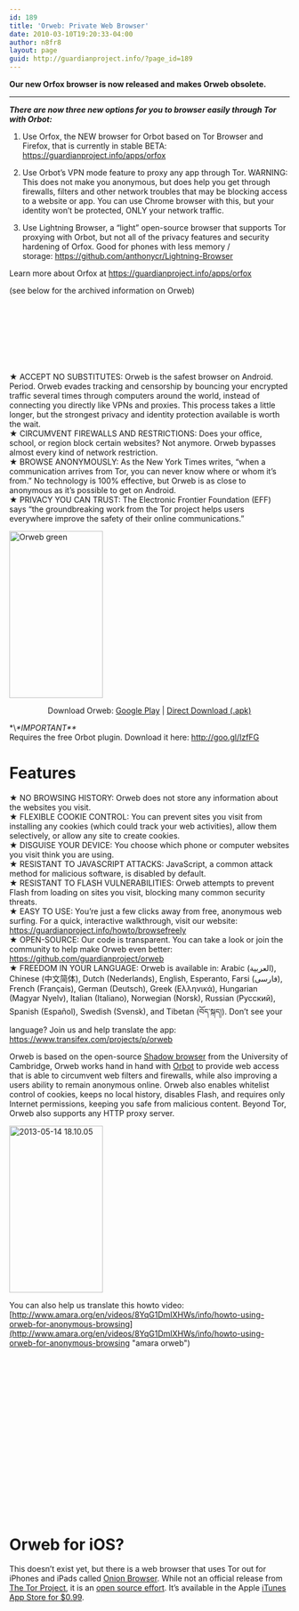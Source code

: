 ```yaml
---
id: 189
title: 'Orweb: Private Web Browser'
date: 2010-03-10T19:20:33-04:00
author: n8fr8
layout: page
guid: http://guardianproject.info/?page_id=189
---
```

<p style="text-align: left;">
  <strong>Our new Orfox browser is now released and makes Orweb obsolete. </strong>
</p>

* * *

_**There are now three new options for you to browser easily through Tor with Orbot:**_

1) Use Orfox, the NEW browser for Orbot based on Tor Browser and Firefox, that is currently in stable BETA: <https://guardianproject.info/apps/orfox>

2) Use Orbot&#8217;s VPN mode feature to proxy any app through Tor. WARNING: This does not make you anonymous, but does help you get through firewalls, filters and other network troubles that may be blocking access to a website or app. You can use Chrome browser with this, but your identity won&#8217;t be protected, ONLY your network traffic.

3) Use Lightning Browser, a &#8220;light&#8221; open-source browser that supports Tor proxying with Orbot, but not all of the privacy features and security hardening of Orfox. Good for phones with less memory / storage: <https://github.com/anthonycr/Lightning-Browser>

Learn more about Orfox at <https://guardianproject.info/apps/orfox>

(see below for the archived information on Orweb)

&nbsp;

&nbsp;

&nbsp;

&nbsp;

★ ACCEPT NO SUBSTITUTES: Orweb is the safest browser on Android. Period. Orweb evades tracking and censorship by bouncing your encrypted traffic several times through computers around the world, instead of connecting you directly like VPNs and proxies. This process takes a little longer, but the strongest privacy and identity protection available is worth the wait.  
★ CIRCUMVENT FIREWALLS AND RESTRICTIONS: Does your office, school, or region block certain websites? Not anymore. Orweb bypasses almost every kind of network restriction.  
★ BROWSE ANONYMOUSLY: As the New York Times writes, “when a communication arrives from Tor, you can never know where or whom it’s from.” No technology is 100% effective, but Orweb is as close to anonymous as it’s possible to get on Android.  
★ PRIVACY YOU CAN TRUST: The Electronic Frontier Foundation (EFF) says “the groundbreaking work from the Tor project helps users everywhere improve the safety of their online communications.”

<a href="https://play.google.com/store/apps/details?id=info.guardianproject.browser" target="_blank"><img class="aligncenter" src="https://guardianproject.info/wp-content/uploads/2010/03/Screenshot_2013-02-17-23-20-24-168x300.png" alt="Orweb green" width="168" height="300" /></a>

<p style="text-align: center;">
  Download Orweb: <a href="https://market.android.com/details?id=info.guardianproject.browser">Google Play</a> | <a href="https://guardianproject.info/releases/orweb-latest.apk">Direct Download (.apk)</a>
</p>

\*\\*\*IMPORTANT\*\**  
Requires the free Orbot plugin. Download it here: <a href="http://www.google.com/url?q=http://goo.gl/IzfFG&sa=D&usg=AFQjCNHf8GkhZF3BDQZB6Sv20s7LEGj2dA" target="_blank">http://goo.gl/IzfFG</a>

<h1 style="text-align: left;">
  Features
</h1>

<p style="text-align: left;">
  ★ NO BROWSING HISTORY: Orweb does not store any information about the websites you visit.<br /> ★ FLEXIBLE COOKIE CONTROL: You can prevent sites you visit from installing any cookies (which could track your web activities), allow them selectively, or allow any site to create cookies.<br /> ★ DISGUISE YOUR DEVICE: You choose which phone or computer websites you visit think you are using.<br /> ★ RESISTANT TO JAVASCRIPT ATTACKS: JavaScript, a common attack method for malicious software, is disabled by default.<br /> ★ RESISTANT TO FLASH VULNERABILITIES: Orweb attempts to prevent Flash from loading on sites you visit, blocking many common security threats.<br /> ★ EASY TO USE: You’re just a few clicks away from free, anonymous web surfing. For a quick, interactive walkthrough, visit our website: <a href="http://www.google.com/url?q=https://guardianproject.info/howto/browsefreely&sa=D&usg=AFQjCNEG7commrc67XrUxb_0tfKCMQPy2g" target="_blank">https://guardianproject.info/howto/browsefreely</a><br /> ★ OPEN-SOURCE: Our code is transparent. You can take a look or join the community to help make Orweb even better: <a href="http://www.google.com/url?q=https://github.com/guardianproject/orweb&sa=D&usg=AFQjCNE6hCYUT7_GHfwYQvUg_Xex0TWWXg" target="_blank">https://github.com/guardianproject/orweb</a><br /> ★ FREEDOM IN YOUR LANGUAGE: Orweb is available in: Arabic (العربية), Chinese (中文简体), Dutch (Nederlands), English, Esperanto, Farsi (فارسی), French (Français), German (Deutsch), Greek (Ελληνικά), Hungarian (Magyar Nyelv), Italian (Italiano), Norwegian (Norsk), Russian (Русский), Spanish (Español), Swedish (Svensk), and Tibetan (བོད་སྐད།). Don’t see your language? Join us and help translate the app: <a href="http://www.google.com/url?q=https://www.transifex.com/projects/p/orweb&sa=D&usg=AFQjCNEjLjUZCtAEMuiAMwMYZRC2ZoK8-Q" target="_blank">https://www.transifex.com/projects/p/orweb</a>
</p>

Orweb is based on the open-source [Shadow browser](http://www.cl.cam.ac.uk/research/dtg/android/tor/) from the University of Cambridge, Orweb works hand in hand with [Orbot](/apps/orbot) to provide web access that is able to circumvent web filters and firewalls, while also improving a users ability to remain anonymous online. Orweb also enables whitelist control of cookies, keeps no local history, disables Flash, and requires only Internet permissions, keeping you safe from malicious content. Beyond Tor, Orweb also supports any HTTP proxy server.

<a href="https://play.google.com/store/apps/details?id=info.guardianproject.browser" target="_blank"><img class="aligncenter" src="https://guardianproject.info/wp-content/uploads/2010/03/2013-05-14-18.10.05-168x300.png" alt="2013-05-14 18.10.05" width="168" height="300" /></a>

You can also help us translate this howto video: [http://www.amara.org/en/videos/8YqG1DmIXHWs/info/howto-using-orweb-for-anonymous-browsing](http://www.amara.org/en/videos/8YqG1DmIXHWs/info/howto-using-orweb-for-anonymous-browsing "amara orweb")

<div class="arve-wrapper" data-mode="normal" data-provider="youtube" id="arve-Dcf5sh99ze0" style="max-width:945px;" itemscope itemtype="http://schema.org/VideoObject">
  <div class="arve-embed-container" style="padding-bottom:56.250000%">
  </div>
</div>

# Orweb for iOS?

This doesn&#8217;t exist yet, but there is a web browser that uses Tor out for iPhones and iPads called <a title="onion browser" href="https://onionbrowser.com" target="_blank">Onion Browser</a>. While not an official release from <a title="Tor Project" href="https://www.torproject.org/" target="_blank">The Tor Project</a>, it is an <a title="onion browser github" href="https://github.com/mtigas/iOS-OnionBrowser" target="_blank">open source effort</a>. It&#8217;s available in the Apple <a title="onion browser app store" href="http://itunes.apple.com/us/app/onion-browser/id519296448?mt=8&partnerId=30&siteID=6P4Cgxrxf*M" target="_blank">iTunes App Store for $0.99</a>.